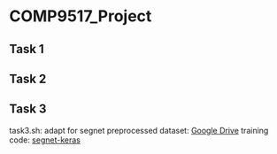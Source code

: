 # COMP9517_Project

## Task 1

## Task 2

## Task 3

task3.sh: adapt for segnet
preprocessed dataset: [Google Drive](https://drive.google.com/file/d/1zs5QEUkS0nzTlYlfO-jMJZxQTLtPL9oB/view?usp=sharing)
training code: [segnet-keras](https://github.com/divamgupta/image-segmentation-keras)